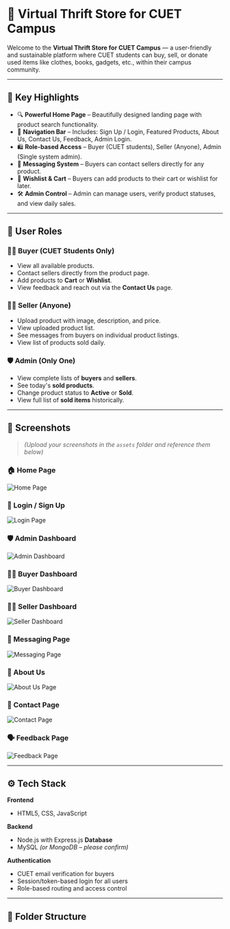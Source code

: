 # 🧥 Virtual Thrift Store for CUET Campus

Welcome to the **Virtual Thrift Store for CUET Campus** — a user-friendly and sustainable platform where CUET students can buy, sell, or donate used items like clothes, books, gadgets, etc., within their campus community.

---

## 🌟 Key Highlights

- 🔍 **Powerful Home Page** – Beautifully designed landing page with product search functionality.
- 🧭 **Navigation Bar** – Includes: Sign Up / Login, Featured Products, About Us, Contact Us, Feedback, Admin Login.
- 🛍️ **Role-based Access** – Buyer (CUET students), Seller (Anyone), Admin (Single system admin).
- 💬 **Messaging System** – Buyers can contact sellers directly for any product.
- 🛒 **Wishlist & Cart** – Buyers can add products to their cart or wishlist for later.
- 🛠️ **Admin Control** – Admin can manage users, verify product statuses, and view daily sales.

---

## 👥 User Roles

### 👩‍🎓 Buyer (CUET Students Only)
- View all available products.
- Contact sellers directly from the product page.
- Add products to **Cart** or **Wishlist**.
- View feedback and reach out via the **Contact Us** page.

### 🧑‍🔧 Seller (Anyone)
- Upload product with image, description, and price.
- View uploaded product list.
- See messages from buyers on individual product listings.
- View list of products sold daily.

### 🛡️ Admin (Only One)
- View complete lists of **buyers** and **sellers**.
- See today's **sold products**.
- Change product status to **Active** or **Sold**.
- View full list of **sold items** historically.

---

## 📸 Screenshots

> *(Upload your screenshots in the `assets` folder and reference them below)*

### 🏠 Home Page
![Home Page](./assets/home-page.png)

### 🔐 Login / Sign Up
![Login Page](./assets/login-page.png)

### 🛡️ Admin Dashboard
![Admin Dashboard](./assets/admin-dashboard.png)

### 👩‍🎓 Buyer Dashboard
![Buyer Dashboard](./assets/buyer-dashboard.png)

### 🧑‍🔧 Seller Dashboard
![Seller Dashboard](./assets/seller-dashboard.png)

### 💬 Messaging Page
![Messaging Page](./assets/message-page.png)

### 📝 About Us
![About Us Page](./assets/about-page.png)

### 📩 Contact Page
![Contact Page](./assets/contact-page.png)

### 🗣️ Feedback Page
![Feedback Page](./assets/feedback-page.png)

---

## ⚙️ Tech Stack

**Frontend**
- HTML5, CSS, JavaScript

**Backend**
- Node.js with Express.js 
**Database**
- MySQL *(or MongoDB – please confirm)*

**Authentication**
- CUET email verification for buyers
- Session/token-based login for all users
- Role-based routing and access control

---

## 📂 Folder Structure

